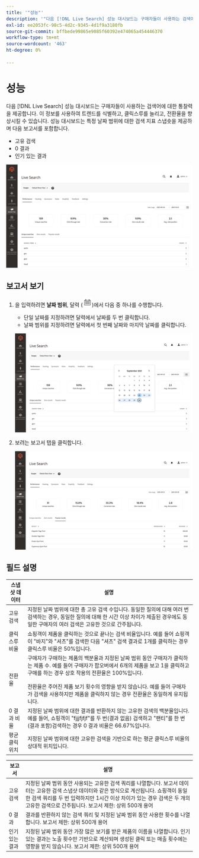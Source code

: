 ```yaml
---
title: '"성능"'
description: '"다음 [!DNL Live Search] 성능 대시보드는 구매자들이 사용하는 검색어에 대한 통찰력을 제공합니다."'
exl-id: ee2053fc-98c5-4d2c-9345-4d1f9a3180fb
source-git-commit: bffbede99865e9085f60392e474065a454446370
workflow-type: tm+mt
source-wordcount: '463'
ht-degree: 0%

---
```


# 성능

다음 [!DNL Live Search] 성능 대시보드는 구매자들이 사용하는 검색어에 대한 통찰력을 제공합니다. 이 정보를 사용하여 트렌드를 식별하고, 클릭스루를 늘리고, 전환율을 향상시킬 수 있습니다. 성능 대시보드는 특정 날짜 범위에 대한 검색 지표 스냅숏을 제공하며 다음 보고서를 포함합니다.

* 고유 검색
* 0 결과
* 인기 있는 결과

![성능](assets/performance-unique-searches.png)

## 보고서 보기

1. 을 입력하려면 **날짜 범위**, 달력 (![달력](assets/btn-calendar.png))에서 다음 중 하나를 수행합니다.

   * 단일 날짜를 지정하려면 달력에서 날짜를 두 번 클릭합니다.
   * 날짜 범위를 지정하려면 달력에서 첫 번째 날짜와 마지막 날짜를 클릭합니다.

   ![성과 보고서 기간](assets/performance-calendar.png)

1. 보려는 보고서 탭을 클릭합니다.

   ![성능 인기 결과](assets/performance-popular-results.png)

## 필드 설명

| 스냅샷 데이터 | 설명 |
|--- |--- |
| 고유 검색 | 지정된 날짜 범위에 대한 총 고유 검색 수입니다. 동일한 질의에 대해 여러 번 검색하는 경우, 동일한 질의에 대해 한 시간 이상 차이가 제출된 경우에도 동일한 구매자의 여러 검색은 고유한 것으로 간주됩니다. |
| 클릭스루 비율 | 쇼핑객이 제품을 클릭하는 것으로 끝나는 검색 비율입니다. 예를 들어 쇼핑객이 &quot;바지&quot;와 &quot;셔츠&quot;를 검색한 다음 &quot;셔츠&quot; 검색 결과로 1개를 클릭하는 경우 클릭스루 비율은 50%입니다. |
| 전환율 | 구매자가 구매하는 제품의 백분율과 지정된 날짜 범위 동안 구매자가 클릭하는 제품 수. 예를 들어 구매자가 팝오버에서 6개의 제품을 보고 1을 클릭하고 구매를 하는 경우 상호 작용의 전환율은 100%입니다. <br /><br />전환율은 주어진 제품 보기 횟수의 영향을 받지 않습니다. 예를 들어 구매자가 검색을 사용하지만 제품을 클릭하지 않는 경우 전환율은 동일하게 유지됩니다. |
| 0 결과 비율 | 지정된 날짜 범위에 대한 결과를 반환하지 않는 고유한 검색의 백분율입니다. 예를 들어, 쇼핑객이 &quot;fjjjfjfjf&quot;를 두 번(결과 없음) 검색하고 &quot;팬티&quot;를 한 번(결과 포함)검색하는 경우 0 결과 비율은 66.67%입니다. |
| 평균 클릭 위치 | 지정된 날짜 범위에 대한 고유한 검색을 기반으로 하는 평균 클릭스루 비율의 상대적 위치입니다. |

| 보고서 | 설명 |
|--- |--- |
| 고유 검색 | 지정된 날짜 범위 동안 사용되는 고유한 검색 쿼리를 나열합니다. 보고서 데이터는 고유한 검색 스냅샷 데이터와 같은 방식으로 계산됩니다. 쇼핑객이 동일한 검색 쿼리를 두 번 입력하지만 1시간 이상 차이가 있는 경우 검색은 두 개의 고유한 검색으로 간주됩니다. 보고서 제한: 상위 500개 용어 |
| 0 결과 | 결과를 반환하지 않는 검색 쿼리 및 지정된 날짜 범위 동안 사용한 횟수를 나열합니다. 보고서 제한: 상위 500개 용어 |
| 인기 있는 결과 | 지정된 날짜 범위 동안 가장 많은 보기를 받은 제품의 이름을 나열합니다. 인기 있는 결과는 노출 횟수만 기반으로 계산되며 생성된 클릭 또는 매출 횟수에는 영향을 받지 않습니다. 보고서 제한: 상위 500개 용어 |
